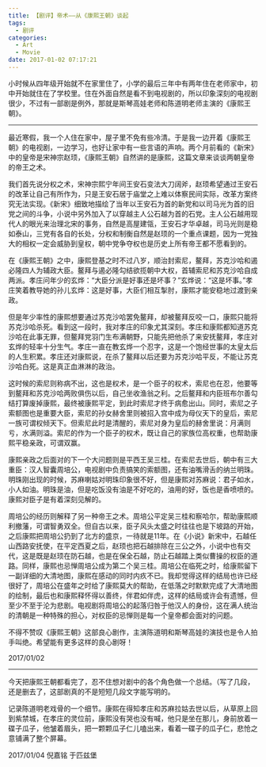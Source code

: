 ```yaml
---
title: 【剧评】帝术——从《康熙王朝》谈起
tags:
  - 剧评
categories:
  - Art
  - Movie
date: 2017-01-02 07:17:21
---
```

小时候从四年级开始就不在家里住了，小学的最后三年中有两年住在老师家中，初中开始就住在了学校里。住在外面自然是看不到电视剧的，所以印象深刻的电视剧很少，不过有一部剧是例外，那就是斯琴高娃老师和陈道明老师主演的《康熙王朝》。

<!-- more -->

***

最近寒假，我一个人住在家中，屋子里不免有些冷清。于是我一边开着《康熙王朝》的电视剧，一边学习，也好让家中有一些言语的声响。两个月前看的《新宋》中的皇帝是宋神宗赵顼，《康熙王朝》自然讲的是康熙，这篇文章来谈谈两朝皇帝的帝王之术。

我们首先说分权之术，宋神宗熙宁年间王安石变法大刀阔斧，赵顼希望通过王安石的改革让自己有所作为，只是王安石居于庙堂之上难以体察民间实际，改革方案终究无法实现。《新宋》细致地描绘了当年以王安石为首的新党和以司马光为首的旧党之间的斗争，小说中另外加入了以穿越主人公石越为首的石党。主人公石越用现代人的眼光来治理北宋的事务，自然是高屋建瓴，王安石才华卓越，司马光则是稳如泰山，三党有各自的长处，分权和制衡自然是赵顼的一个重点课题，因为一党独大的相权一定会威胁到皇权，朝中党争夺权也是历史上所有帝王都不愿看到的。

在《康熙王朝》之中，康熙登基之时不过八岁，顺治封索尼，鳌拜，苏克沙哈和遏必隆四人为辅政大臣。鳌拜与遏必隆勾结欲揽朝中大权，首辅索尼和苏克沙哈自成两派。孝庄问年少的玄烨：“大臣分派是好事还是坏事？”玄烨说：“这是坏事。”孝庄笑着教导她的孙儿玄烨：这是好事，大臣们相互掣肘，康熙才能安稳地过渡到亲政。

但是年少率性的康熙想要通过苏克沙哈罢免鳌拜，却被鳌拜反咬一口，康熙只能将苏克沙哈杀死。看到这一段时，我对孝庄的印象尤其深刻。孝庄和康熙都知道苏克沙哈在此事无罪，但鳌拜党羽门生布满朝野，只能先把他杀了来安抚鳌拜，孝庄对玄烨的轻率十分生气。孝庄一直在教玄烨一个忍字，这是一个饱经世事的太皇太后的人生积累。孝庄还对康熙说，在杀了鳌拜以后还要为苏克沙哈平反，不能让苏克沙哈白死。这是真正血淋淋的政治。

这时候的索尼则称病不出，这也是权术，是一个臣子的权术，索尼也在忍，他要等到鳌拜和苏克沙哈两败俱伤以后，自己坐收渔翁之利。之后鳌拜和内臣班布尔善勾结打算废掉康熙，最终被康熙平定，到此时索尼才终于病愈出山。同时，索尼之子索额图也是重要大臣，索尼的孙女赫舍里则被招入宫中成为母仪天下的皇后，索尼一族可谓权倾天下。但索尼此时是清醒的，索尼对身为皇后的赫舍里说：月满则亏，水满则溢。索尼的作为一个臣子的权术，既让自己的家族位高权重，也帮助康熙平稳亲政，可谓双赢。

康熙亲政之后面对的下一个大问题则是平西王吴三桂。在索尼去世后，朝中有三大重臣：汉人智囊周培公，电视剧中负责搞笑的索额图，还有油嘴滑舌的纳兰明珠。明珠刚出现的时候，苏麻喇姑对明珠印象很不好，但是康熙对苏麻说：君子如水，小人如油。明珠是油，但是吃饭没有油是不好吃的，油用的好，饭也是香喷喷的。康熙对臣子是有着深刻见解的。

周培公的经历则解释了另一种帝王之术。周培公平定吴三桂和察哈尔，帮助康熙顺利撤藩，可谓智勇双全。但自古以来，臣子风头太盛之时往往也是下坡路的开始，之后康熙把周培公扔到了北方的盛京，一待就是11年。在《小说》新宋中，石越任山西路安抚使，在平定西夏之后，赵顼也把石越排除在三公之外，小说中也有交代，这是既是赵顼在防石越，也是在保全石越，防止石越踏上类似曹操的权臣的道路。同样，康熙也忌惮周培公成为第二个吴三桂。周培公在临死之时，给康熙留下一副详细的大清地图，康熙在感动的同时内疚不已。我却觉得这样的结局也许已经很好了，周培公在盛年之时给了康熙莫大的帮助，在低落之时默默完成了大清地图的绘制，最后也和康熙释怀得以善终，伴君如伴虎，这样的结局或许会有遗憾，但至少不至于沦为悲剧。电视剧将周培公的起落归咎于他汉人的身份，这在满人统治的清朝是一种特殊的担心，对权臣的忌惮则是每一个皇帝都会面对的问题。

不得不赞叹《康熙王朝》这部良心剧作，主演陈道明和斯琴高娃的演技也是令人拍手叫绝。希望能有更多这样的良心剧呀！

2017/01/02

***

今天把康熙王朝都看完了，忍不住想对剧中的各个角色做一个总结。（写了几段，还是删去了，这部剧真的不是短短几段文字能写明的。

记录陈道明老戏骨的一个细节。康熙在得知孝庄和苏麻拉姑去世以后，从草原上回到紫禁城，在孝庄的灵位前，康熙没有哭也没有喊，他只是坐在那儿，身前放着一碟子瓜子，他皱着眉头，把一颗颗瓜子仁儿嗑出来，看着一碟子的瓜子仁，悲怆之意铺满了整个屏幕。

2017/01/04
倪嘉铭
于匹兹堡






